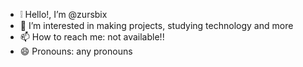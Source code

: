 - ❕ Hello!, I’m @zursbix
- 👀 I’m interested in making projects, studying technology and more
- 📫 How to reach me: not available!!
- 😄 Pronouns: any pronouns

<!---
zursbix/zursbix is a ✨ special ✨ repository because its `README.md` (this file) appears on your GitHub profile.
You can click the Preview link to take a look at your changes.
--->
